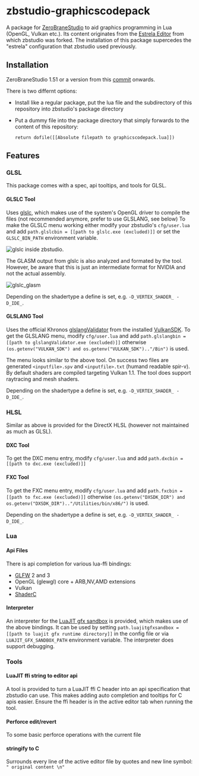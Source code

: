 # zbstudio-graphicscodepack
A package for [ZeroBraneStudio](https://studio.zerobrane.com/) to aid graphics programming in Lua (OpenGL, Vulkan etc.). Its content originates from the [Estrela Editor](http://www.luxinia.de/index.php/Estrela/Estrela) from which zbstudio was forked. The installation of this package supercedes the "estrela" configuration that zbstudio used previously.

## Installation

ZeroBraneStudio 1.51 or a version from this [commit](https://github.com/pkulchenko/ZeroBraneStudio/commit/9c8b3f0167361cc7e065e48a5deb9f6c93fd03a4) onwards.

There is two differnt options:

* Install like a regular package, put the lua file and the subdirectory of this repository into zbstudio's package directory
* Put a dummy file into the package directory that simply forwards to the content of this repository:

  `return dofile([[Absolute filepath to graphicscodepack.lua]])`

## Features

### GLSL
This package comes with a spec, api tooltips, and tools for GLSL.

#### GLSLC Tool
Uses [glslc](https://github.com/pixeljetstream/glslc), which makes use of the system's OpenGL driver to compile the files (not recommended anymore, prefer to use GLSLANG, see below)
To make the GLSLC menu working either modify your zbstudio's `cfg/user.lua` and add `path.glslcbin = [[path to glslc.exe (excluded)]]` or set the `GLSLC_BIN_PATH` environment variable.

![glslc inside zbstudio](http://www.luxinia.de/images/estrela_glslc.png).

The GLASM output from glslc is also analyzed and formated by the tool. However, be aware that this is just an intermediate format for NVIDIA and not the actual assembly.

![glslc_glasm](http://www.luxinia.de/uploads/Estrela/Estrelacg.png)

Depending on the shadertype a define is set, e.g. `-D_VERTEX_SHADER_ -D_IDE_`.

#### GLSLANG Tool
Uses the official Khronos [glslangValidator](https://github.com/KhronosGroup/glslang) from the installed [VulkanSDK](https://vulkan.lunarg.com/sdk/home).
To get the GLSLANG menu, modify `cfg/user.lua` and add `path.glslangbin = [[path to glslangValidator.exe (excluded)]]` otherwise `(os.getenv("VULKAN_SDK") and os.getenv("VULKAN_SDK").."/Bin")` is used.

The menu looks similar to the above tool. On success two files are generated `<inputfile>.spv` and `<inputfile>.txt` (humand readable spir-v).
By default shaders are compiled targeting Vulkan 1.1. The tool does support raytracing and mesh shaders.

Depending on the shadertype a define is set, e.g. `-D_VERTEX_SHADER_ -D_IDE_`.

### HLSL
Similar as above is provided for the DirectX HLSL (however not maintained as much as GLSL). 

#### DXC Tool
To get the DXC menu entry, modify `cfg/user.lua` and add `path.dxcbin = [[path to dxc.exe (excluded)]]`

#### FXC Tool
To get the FXC menu entry, modify `cfg/user.lua` and add `path.fxcbin = [[path to fxc.exe (excluded)]]` otherwise `(os.getenv("DXSDK_DIR") and os.getenv("DXSDK_DIR").."/Utilities/bin/x86/")` is used.

Depending on the shadertype a define is set, e.g. `-D_VERTEX_SHADER_ -D_IDE_`.

### Lua
#### Api Files
There is api completion for various lua-ffi bindings:
* [GLFW](http://www.glfw.org) 2 and 3
* OpenGL (glewgl) core + ARB,NV,AMD extensions
* Vulkan
* [ShaderC](https://github.com/google/shaderc) 

#### Interpreter
An interpreter for the [LuaJIT gfx sandbox](https://github.com/pixeljetstream/luajit_gfx_sandbox) is provided, which makes use of the above bindings. It can be used by setting `path.luajitgfxsandbox = [[path to luajit gfx runtime directory]]` in the config file or via `LUAJIT_GFX_SANDBOX_PATH` environment variable. The interpreter does support debugging.

### Tools
#### LuaJIT ffi string to editor api
A tool is provided to turn a LuaJIT ffi C header into an api specification that zbstudio can use. This makes adding auto completion and tooltips for C apis easier. Ensure the ffi header is in the active editor tab when running the tool.

#### Perforce edit/revert
To some basic perforce operations with the current file

#### stringify to C
Surrounds every line of the active editor file by quotes and new line symbol: ```" original content \n"``` 
